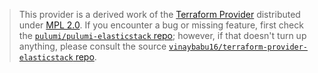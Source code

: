 > This provider is a derived work of the [Terraform Provider](https://github.com/vinaybabu16/terraform-provider-elasticstack)
> distributed under [MPL 2.0](https://www.mozilla.org/en-US/MPL/2.0/). If you encounter a bug or missing feature,
> first check the [`pulumi/pulumi-elasticstack` repo](https://github.com/pulumi/pulumi-elasticstack/issues); however, if that doesn't turn up anything,
> please consult the source [`vinaybabu16/terraform-provider-elasticstack` repo](https://github.com/vinaybabu16/terraform-provider-elasticstack/issues).

